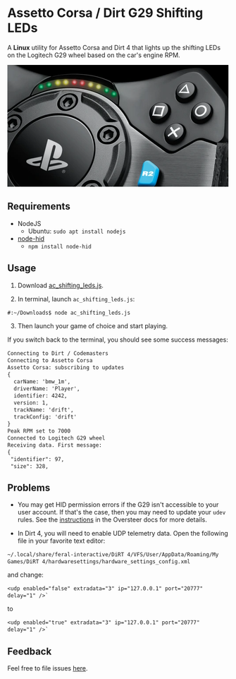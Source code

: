 # Assetto Corsa / Dirt G29 Shifting LEDs

A **Linux** utility for Assetto Corsa and Dirt 4 that lights up the shifting LEDs on the Logitech G29 wheel based on the car's engine RPM.

![image of the shifting LEDs on the G29](images/shifting_leds.png?raw=true)

## Requirements
- NodeJS
  - Ubuntu: `sudo apt install nodejs`
- [node-hid](https://github.com/node-hid/node-hid)
  - `npm install node-hid`
  
## Usage

1. Download [ac_shifting_leds.js](https://github.com/d4rk/ac_shifting_leds/raw/main/ac_shifting_leds.js).

2. In terminal, launch `ac_shifting_leds.js`:
```
#:~/Downloads$ node ac_shifting_leds.js 
```

3. Then launch your game of choice and start playing.

If you switch back to the terminal, you should see some success messages:
```
Connecting to Dirt / Codemasters
Connecting to Assetto Corsa
Assetto Corsa: subscribing to updates
{
  carName: 'bmw_1m',
  driverName: 'Player',
  identifier: 4242,
  version: 1,
  trackName: 'drift',
  trackConfig: 'drift'
}
Peak RPM set to 7000
Connected to Logitech G29 wheel
Receiving data. First message:
{
 "identifier": 97,
 "size": 328,
```

## Problems

- You may get HID permission errors if the G29 isn't accessible to your user account. If that's the case,
then you may need to update your `udev` rules. See the [instructions](https://github.com/berarma/oversteer#permissions) 
in the Oversteer docs for more details.

- In Dirt 4, you will need to enable UDP telemetry data. Open the following file in your favorite text editor:
```
~/.local/share/feral-interactive/DiRT 4/VFS/User/AppData/Roaming/My Games/DiRT 4/hardwaresettings/hardware_settings_config.xml
```
and change:
```
<udp enabled="false" extradata="3" ip="127.0.0.1" port="20777" delay="1" />`
```
to
```
<udp enabled="true" extradata="3" ip="127.0.0.1" port="20777" delay="1" />`
```

## Feedback

Feel free to file issues [here](https://github.com/d4rk/ac_shifting_leds/issues).
